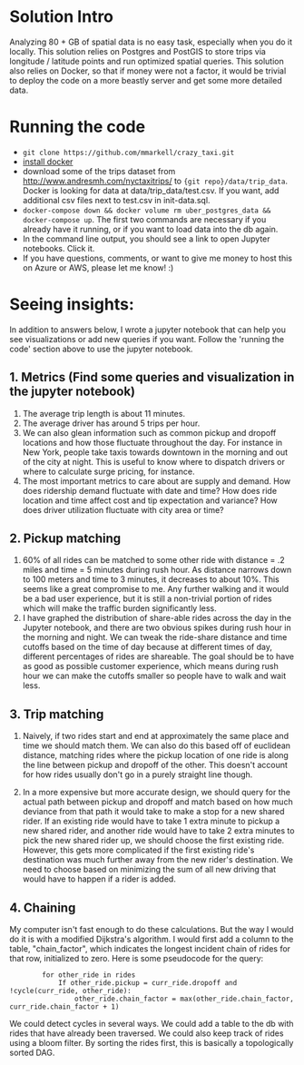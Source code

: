 # Solution Intro
Analyzing 80 + GB of spatial data is no easy task, especially when you do it locally. This solution relies on Postgres and PostGIS to store trips via longitude / latitude points and run optimized spatial queries. This solution also relies on Docker, so that if money were not a factor, it would be trivial to deploy the code on a more beastly server and get some more detailed data.

# Running the code
- `git clone https://github.com/mmarkell/crazy_taxi.git`
- [install docker](https://www.docker.com/products/docker-desktop)
- download some of the trips dataset from http://www.andresmh.com/nyctaxitrips/ to `{git repo}/data/trip_data`. Docker is looking for data at data/trip_data/test.csv. If you want, add additional csv files next to test.csv in init-data.sql.
- `docker-compose down && docker volume rm uber_postgres_data && docker-compose up`. The first two commands are necessary if you already have it running, or if you want to load data into the db again.
- In the command line output, you should see a link to open Jupyter notebooks. Click it.
- If you have questions, comments, or want to give me money to host this on Azure or AWS, please let me know! :) 


# Seeing insights:
In addition to answers below, I wrote a jupyter notebook that can help you see visualizations or add new queries if you want. Follow the 'running the code' section above to use the jupyter notebook.

## 1. Metrics (Find some queries and visualization in the jupyter notebook)
1. The average trip length is about 11 minutes.
2. The average driver has around 5 trips per hour.
3. We can also glean information such as common pickup and dropoff locations and how those fluctuate throughout the day. For instance in New York, people take taxis towards downtown in the morning and out of the city at night. This is useful to know where to dispatch drivers or where to calculate surge pricing, for instance.
4. The most important metrics to care about are supply and demand. How does ridership demand fluctuate with date and time? How does ride location and time affect cost and tip expectation and variance? How does driver utilization fluctuate with city area or time? 

## 2. Pickup matching
1. 60% of all rides can be matched to some other ride with distance = .2 miles and time = 5 minutes during rush hour. As distance narrows down to 100 meters and time to 3 minutes, it decreases to about 10%. This seems like a great compromise to me. Any further walking and it would be a bad user experience, but it is still a non-trivial portion of rides which will make the traffic burden significantly less.
2. I have graphed the distribution of share-able rides across the day in the Jupyter notebook, and there are two obvious spikes during rush hour in the morning and night. We can tweak the ride-share distance and time cutoffs based on the time of day because at different times of day, different percentages of rides are shareable. The goal should be to have as good as possible customer experience, which means during rush hour we can make the cutoffs smaller so people have to walk and wait less.

## 3. Trip matching
1. Naively, if two rides start and end at approximately the same place and time we should match them. We can also do this based off of euclidean distance, matching rides where the pickup location of one ride is along the line between pickup and dropoff of the other. This doesn't account for how rides usually don't go in a purely straight line though.

2. In a more expensive but more accurate design, we should query for the actual path between pickup and dropoff and match based on how much deviance from that path it would take to make a stop for a new shared rider. If an existing ride would have to take 1 extra minute to pickup a new shared rider, and another ride would have to take 2 extra minutes to pick the new shared rider up, we should choose the first existing ride. However, this gets more complicated if the first existing ride's destination was much further away from the new rider's destination. We need to choose based on minimizing the sum of all new driving that would have to happen if a rider is added.

## 4. Chaining
My computer isn't fast enough to do these calculations. But the way I would do it is with a modified Dijkstra's algorithm. I would first add a column to the table, "chain_factor", which indicates the longest incident chain of rides for that row, initialized to zero. Here is some pseudocode for the query:
```For curr_ride in sorted(rides):
        for other_ride in rides
            If other_ride.pickup = curr_ride.dropoff and !cycle(curr_ride, other_ride):
                other_ride.chain_factor = max(other_ride.chain_factor, curr_ride.chain_factor + 1)
```

We could detect cycles in several ways. We could add a table to the db with rides that have already been traversed. We could also keep track of rides using a bloom filter. By sorting the
rides first, this is basically a topologically sorted DAG. 
